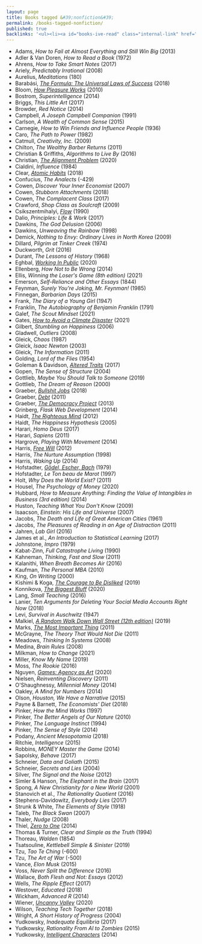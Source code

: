 ```yaml
---
layout: page
title: Books tagged &#39;nonfiction&#39;
permalink: /books-tagged-nonfiction/
published: true
backlinks: '<ul><li><a id="books-ive-read" class="internal-link" href="/books-ive-read/">Books I&#39;ve read</a></li></ul>'
---
```


* Adams, _How to Fail at Almost Everything and Still Win Big_ (2013) 
* Adler & Van Doren, _How to Read a Book_ (1972) 
* Ahrens, _How to Take Smart Notes_ (2017) 
* Ariely, _Predictably Irrational_ (2008) 
* Aurelius, _Meditations_ (180) 
* Barabási, _<a id="barabasi-the-formula" class="internal-link" href="/barabasi-the-formula/">The Formula: The Universal Laws of Success</a>_ (2018) 
* Bloom, _<a id="bloom-how-pleasure-works" class="internal-link" href="/bloom-how-pleasure-works/">How Pleasure Works</a>_ (2010) 
* Bostrom, _Superintelligence_ (2014) 
* Briggs, _This Little Art_ (2017) 
* Browder, _Red Notice_ (2014) 
* Campbell, _A Joseph Campbell Companion_ (1991) 
* Carlson, _A Wealth of Common Sense_ (2015) 
* Carnegie, _How to Win Friends and Influence People_ (1936) 
* Caro, _The Path to Power_ (1982) 
* Catmull, _Creativity, Inc._ (2009) 
* Chilton, _The Wealthy Barber Returns_ (2011) 
* Christian & Griffiths, _Algorithms to Live By_ (2016) 
* Christian, _<a id="christian-alignment-problem" class="internal-link" href="/christian-alignment-problem/">The Alignment Problem</a>_ (2020) 
* Cialdini, _Influence_ (1984) 
* Clear, _<a id="clear-atomic-habits" class="internal-link" href="/clear-atomic-habits/">Atomic Habits</a>_ (2018) 
* Confucius, _The Analects_ (-429) 
* Cowen, _Discover Your Inner Economist_ (2007) 
* Cowen, _Stubborn Attachments_ (2018) 
* Cowen, _The Complacent Class_ (2017) 
* Crawford, _Shop Class as Soulcraft_ (2009) 
* Csikszentmihalyi, _<a id="csikszentmihalyi-flow" class="internal-link" href="/csikszentmihalyi-flow/">Flow</a>_ (1990) 
* Dalio, _Principles: Life & Work_ (2017) 
* Dawkins, _The God Delusion_ (2006) 
* Dawkins, _Unweaving the Rainbow_ (1998) 
* Demick, _Nothing to Envy: Ordinary Lives in North Korea_ (2009) 
* Dillard, _Pilgrim at Tinker Creek_ (1974) 
* Duckworth, _Grit_ (2016) 
* Durant, _The Lessons of History_ (1968) 
* Eghbal, _<a id="eghbal-working-in-public" class="internal-link" href="/eghbal-working-in-public/">Working In Public</a>_ (2020) 
* Ellenberg, _How Not to Be Wrong_ (2014) 
* Ellis, _Winning the Loser's Game (8th edition)_ (2021) 
* Emerson, _Self-Reliance and Other Essays_ (1844) 
* Feynman, _Surely You're Joking, Mr. Feynman!_ (1985) 
* Finnegan, _Barbarian Days_ (2015) 
* Frank, _The Diary of a Young Girl_ (1947) 
* Franklin, _The Autobiography of Benjamin Franklin_ (1791) 
* Galef, _The Scout Mindset_ (2021) 
* Gates, _<a id="gates-climate-disaster" class="internal-link" href="/gates-climate-disaster/">How to Avoid a Climate Disaster</a>_ (2021) 
* Gilbert, _Stumbling on Happiness_ (2006) 
* Gladwell, _Outliers_ (2008) 
* Gleick, _Chaos_ (1987) 
* Gleick, _Isaac Newton_ (2003) 
* Gleick, _The Information_ (2011) 
* Golding, _Lord of the Flies_ (1954) 
* Goleman & Davidson, _<a id="goleman-and-davidson-altered-traits" class="internal-link" href="/goleman-and-davidson-altered-traits/">Altered Traits</a>_ (2017) 
* Gopen, _The Sense of Structure_ (2004) 
* Gottlieb, _Maybe You Should Talk to Someone_ (2019) 
* Gottlieb, _The Dream of Reason_ (2000) 
* Graeber, _<a id="graeber-bullshit-jobs" class="internal-link" href="/graeber-bullshit-jobs/">Bullshit Jobs</a>_ (2018) 
* Graeber, _<a id="graeber-debt" class="internal-link" href="/graeber-debt/">Debt</a>_ (2011) 
* Graeber, _<a id="graeber-democracy-project" class="internal-link" href="/graeber-democracy-project/">The Democracy Project</a>_ (2013) 
* Grinberg, _Flask Web Development_ (2014) 
* Haidt, _<a id="haidt-righteous-mind" class="internal-link" href="/haidt-righteous-mind/">The Righteous Mind</a>_ (2012) 
* Haidt, _The Happiness Hypothesis_ (2005) 
* Harari, _Homo Deus_ (2017) 
* Harari, _Sapiens_ (2011) 
* Hargrove, _Playing With Movement_ (2014) 
* Harris, _<a id="harris-free-will" class="internal-link" href="/harris-free-will/">Free Will</a>_ (2012) 
* Harris, _The Nurture Assumption_ (1998) 
* Harris, _Waking Up_ (2014) 
* Hofstadter, _<a id="hofstadter-godel-escher-bach" class="internal-link" href="/hofstadter-godel-escher-bach/">Gödel, Escher, Bach</a>_ (1979) 
* Hofstadter, _Le Ton beau de Marot_ (1997) 
* Holt, _Why Does the World Exist?_ (2011) 
* Housel, _The Psychology of Money_ (2020) 
* Hubbard, _How to Measure Anything: Finding the Value of Intangibles in Business (3rd edition)_ (2014) 
* Huston, _Teaching What You Don't Know_ (2009) 
* Isaacson, _Einstein: His Life and Universe_ (2007) 
* Jacobs, _The Death and Life of Great American Cities_ (1961) 
* Jacobs, _The Pleasures of Reading in an Age of Distraction_ (2011) 
* Jahren, _Lab Girl_ (2016) 
* James et al., _An Introduction to Statistical Learning_ (2017) 
* Johnstone, _Impro_ (1979) 
* Kabat-Zinn, _Full Catastrophe Living_ (1990) 
* Kahneman, _Thinking, Fast and Slow_ (2011) 
* Kalanithi, _When Breath Becomes Air_ (2016) 
* Kaufman, _The Personal MBA_ (2010) 
* King, _On Writing_ (2000) 
* Kishimi & Koga, _<a id="kishimi-koga-courage" class="internal-link" href="/kishimi-koga-courage/">The Courage to Be Disliked</a>_ (2019) 
* Konnikova, _<a id="konnikova-biggest-bluff" class="internal-link" href="/konnikova-biggest-bluff/">The Biggest Bluff</a>_ (2020) 
* Lang, _Small Teaching_ (2016) 
* Lanier, _Ten Arguments for Deleting Your Social Media Accounts Right Now_ (2018) 
* Levi, _Survival in Auschwitz_ (1947) 
* Malkiel, _<a id="malkiel-random-walk" class="internal-link" href="/malkiel-random-walk/">A Random Walk Down Wall Street (12th edition)</a>_ (2019) 
* Marks, _<a id="marks-most-important-thing" class="internal-link" href="/marks-most-important-thing/">The Most Important Thing</a>_ (2011) 
* McGrayne, _The Theory That Would Not Die_ (2011) 
* Meadows, _Thinking In Systems_ (2008) 
* Medina, _Brain Rules_ (2008) 
* Milkman, _How to Change_ (2021) 
* Miller, _Know My Name_ (2019) 
* Moss, _The Rookie_ (2016) 
* Nguyen, _<a id="nguyen-games" class="internal-link" href="/nguyen-games/">Games: Agency as Art</a>_ (2020) 
* Nielsen, _Reinventing Discovery_ (2011) 
* O'Shaughnessy, _Millennial Money_ (2014) 
* Oakley, _A Mind for Numbers_ (2014) 
* Olson, _Houston, We Have a Narrative_ (2015) 
* Payne & Barnett, _The Economists' Diet_ (2018) 
* Pinker, _How the Mind Works_ (1997) 
* Pinker, _The Better Angels of Our Nature_ (2010) 
* Pinker, _The Language Instinct_ (1994) 
* Pinker, _The Sense of Style_ (2014) 
* Podany, _Ancient Mesopotamia_ (2018) 
* Ritchie, _Intelligence_ (2015) 
* Robbins, _MONEY Master the Game_ (2014) 
* Sapolsky, _Behave_ (2017) 
* Schneier, _Data and Goliath_ (2015) 
* Schneier, _Secrets and Lies_ (2004) 
* Silver, _The Signal and the Noise_ (2012) 
* Simler & Hanson, _The Elephant in the Brain_ (2017) 
* Spong, _A New Christianity for a New World_ (2001) 
* Stanovich et al., _The Rationality Quotient_ (2016) 
* Stephens-Davidowitz, _Everybody Lies_ (2017) 
* Strunk & White, _The Elements of Style_ (1918) 
* Taleb, _The Black Swan_ (2007) 
* Thaler, _Nudge_ (2008) 
* Thiel, _<a id="thiel-zero-to-one" class="internal-link" href="/thiel-zero-to-one/">Zero to One</a>_ (2014) 
* Thomas & Turner, _Clear and Simple as the Truth_ (1994) 
* Thoreau, _Walden_ (1854) 
* Tsatsouline, _Kettlebell Simple & Sinister_ (2019) 
* Tzu, _Tao Te Ching_ (-600) 
* Tzu, _The Art of War_ (-500) 
* Vance, _Elon Musk_ (2015) 
* Voss, _Never Split the Difference_ (2016) 
* Wallace, _Both Flesh and Not: Essays_ (2012) 
* Wells, _The Ripple Effect_ (2017) 
* Westover, _Educated_ (2018) 
* Wickham, _Advanced R_ (2014) 
* Wiener, _<a id="wiener-uncanny-valley" class="internal-link" href="/wiener-uncanny-valley/">Uncanny Valley</a>_ (2020) 
* Wilson, _Teaching Tech Together_ (2018) 
* Wright, _A Short History of Progress_ (2004) 
* Yudkowsky, _Inadequate Equilibria_ (2017) 
* Yudkowsky, _Rationality From AI to Zombies_ (2015) 
* Yudkowsky, _[Intelligent Characters](https://yudkowsky.tumblr.com/writing)_ (2014) 
